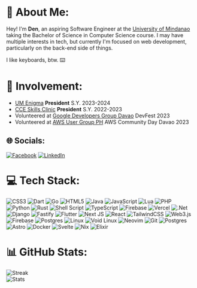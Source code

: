 # 💫 About Me:

Hey! I'm **Den**, an aspiring Software Engineer at the [University of Mindanao](https://umindanao.edu.ph) taking the Bachelor of Science in Computer Science course. I may have multiple interests in tech, but currently I'm focused on web development, particularly on the back-end side of things.

I like keyboards, btw. :keyboard:

# 🎉 Involvement:

- [UM Enigma](https://facebook.com/um.enigma) **President** S.Y. 2023-2024
- [CCE Skills Clinic](https://facebook.com/cceskillsclinicofficial) **President** S.Y. 2022-2023
- Volunteered at [Google Developers Group Davao](https://facebook.com/gdgdavao) DevFest 2023
- Volunteered at [AWS User Group PH](https://facebook.com/awscommunitydayph) AWS Community Day Davao 2023

## 🌐 Socials:

[![Facebook](https://img.shields.io/badge/Facebook-%231877F2.svg?style=for-the-badge&logo=facebook)](https://facebook.com/dnrkth)
[![LinkedIn](https://img.shields.io/badge/LinkedIn-%230077B5.svg?style=for-the-badge&logo=linkedin)](https://linkedin.com/in/denreikeith)

# 💻 Tech Stack:

![CSS3](https://img.shields.io/badge/css3-%231572B6.svg?style=for-the-badge&logo=css3&logoColor=white)
![Dart](https://img.shields.io/badge/dart-%230175C2.svg?style=for-the-badge&logo=dart&logoColor=white)
![Go](https://img.shields.io/badge/go-%2300ADD8.svg?style=for-the-badge&logo=go&logoColor=white)
![HTML5](https://img.shields.io/badge/html5-%23E34F26.svg?style=for-the-badge&logo=html5&logoColor=white)
![Java](https://img.shields.io/badge/java-%23ED8B00.svg?style=for-the-badge&logo=openjdk&logoColor=white)
![JavaScript](https://img.shields.io/badge/javascript-%23323330.svg?style=for-the-badge&logo=javascript&logoColor=%23F7DF1E)
![Lua](https://img.shields.io/badge/lua-%232C2D72.svg?style=for-the-badge&logo=lua&logoColor=white)
![PHP](https://img.shields.io/badge/php-%23777BB4.svg?style=for-the-badge&logo=php&logoColor=white)
![Python](https://img.shields.io/badge/python-3670A0?style=for-the-badge&logo=python&logoColor=ffdd54)
![Rust](https://img.shields.io/badge/rust-%23000000.svg?style=for-the-badge&logo=rust&logoColor=white)
![Shell Script](https://img.shields.io/badge/shell_script-%23121011.svg?style=for-the-badge&logo=gnu-bash&logoColor=white)
![TypeScript](https://img.shields.io/badge/typescript-%23007ACC.svg?style=for-the-badge&logo=typescript&logoColor=white)
![Firebase](https://img.shields.io/badge/firebase-%23039BE5.svg?style=for-the-badge&logo=firebase)
![Vercel](https://img.shields.io/badge/vercel-%23000000.svg?style=for-the-badge&logo=vercel&logoColor=white)
![.Net](https://img.shields.io/badge/.NET-5C2D91?style=for-the-badge&logo=.net&logoColor=white)
![Django](https://img.shields.io/badge/django-%23092E20.svg?style=for-the-badge&logo=django&logoColor=white)
![Fastify](https://img.shields.io/badge/fastify-%23000000.svg?style=for-the-badge&logo=fastify&logoColor=white)
![Flutter](https://img.shields.io/badge/Flutter-%2302569B.svg?style=for-the-badge&logo=Flutter&logoColor=white)
![Next JS](https://img.shields.io/badge/Next-black?style=for-the-badge&logo=next.js&logoColor=white)
![React](https://img.shields.io/badge/react-%2320232a.svg?style=for-the-badge&logo=react&logoColor=%2361DAFB)
![TailwindCSS](https://img.shields.io/badge/tailwindcss-%2338B2AC.svg?style=for-the-badge&logo=tailwind-css&logoColor=white)
![Web3.js](https://img.shields.io/badge/web3.js-F16822?style=for-the-badge&logo=web3.js&logoColor=white)
![Firebase](https://img.shields.io/badge/Firebase-039BE5?style=for-the-badge&logo=Firebase&logoColor=white)
![Postgres](https://img.shields.io/badge/postgres-%23316192.svg?style=for-the-badge&logo=postgresql&logoColor=white)
![Linux](https://img.shields.io/badge/Linux-FCC624?style=for-the-badge&logo=linux&logoColor=black)
![Void Linux](https://img.shields.io/badge/voidlinux-62b086?style=for-the-badge&logo=voidlinux)
![Neovim](https://img.shields.io/badge/NeoVim-%2357A143.svg?&style=for-the-badge&logo=neovim&logoColor=white)
![Git](https://img.shields.io/badge/git-%23F05033.svg?style=for-the-badge&logo=git&logoColor=white)
![Postgres](https://img.shields.io/badge/postgres-%23316192.svg?style=for-the-badge&logo=postgresql&logoColor=white)
![Astro](https://img.shields.io/badge/astro-%232C2052.svg?style=for-the-badge&logo=astro&logoColor=white)
![Docker](https://img.shields.io/badge/docker-%230db7ed.svg?style=for-the-badge&logo=docker&logoColor=white)
![Svelte](https://img.shields.io/badge/svelte-%23f1413d.svg?style=for-the-badge&logo=svelte&logoColor=white)
![Nix](https://img.shields.io/badge/NIX-5277C3.svg?style=for-the-badge&logo=NixOS&logoColor=white)
![Elixir](https://img.shields.io/badge/elixir-%234B275F.svg?style=for-the-badge&logo=elixir&logoColor=white)

# 📊 GitHub Stats:

<!-- ![Commits](https://github-readme-stats.vercel.app/api?username=dkeithdj&theme=tokyonight&hide_border=true&include_all_commits=true&count_private=true)<br/> -->

![Streak](https://github-readme-streak-stats.herokuapp.com/?user=dkeithdj&theme=tokyonight&hide_border=true)<br/>
![Stats](https://github-readme-stats.vercel.app/api/top-langs/?username=dkeithdj&theme=tokyonight&hide_border=true&include_all_commits=true&count_private=true&layout=compact)

<!-- ### ✍️ Random Dev Quote -->

<!-- ![Dev Quote](https://quotes-github-readme.vercel.app/api?type=horizontal&theme=radical) -->
<!---->
<!-- ### 😂 Random Dev Meme -->
<!---->
<!-- <img src='https://randommeme-five.vercel.app/' style="height: 400px;"/> -->
<!---->

<!-- [![](https://visitcount.itsvg.in/api?id=dkeithdj&icon=0&color=0)](https://visitcount.itsvg.in) -->

<!--
**dkeithdj/dkeithdj** is a ✨ _special_ ✨ repository because its `README.md` (this file) appears on your GitHub profile.
![]()
-->
<!-- Proudly created with GPRM ( https://gprm.itsvg.in ) -->
